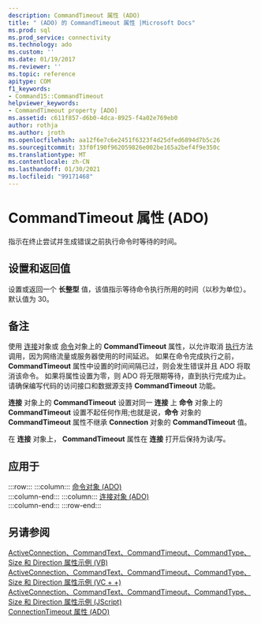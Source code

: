 ```yaml
---
description: CommandTimeout 属性 (ADO)
title: " (ADO) 的 CommandTimeout 属性 |Microsoft Docs"
ms.prod: sql
ms.prod_service: connectivity
ms.technology: ado
ms.custom: ''
ms.date: 01/19/2017
ms.reviewer: ''
ms.topic: reference
apitype: COM
f1_keywords:
- Command15::CommandTimeout
helpviewer_keywords:
- CommandTimeout property [ADO]
ms.assetid: c611f857-d6b0-4dca-8925-f4a02e769eb0
author: rothja
ms.author: jroth
ms.openlocfilehash: aa12f6e7c6e2451f6323f4d25dfed6894d7b5c26
ms.sourcegitcommit: 33f0f190f962059826e002be165a2bef4f9e350c
ms.translationtype: MT
ms.contentlocale: zh-CN
ms.lasthandoff: 01/30/2021
ms.locfileid: "99171468"
---
```

# <a name="commandtimeout-property-ado"></a>CommandTimeout 属性 (ADO)
指示在终止尝试并生成错误之前执行命令时等待的时间。  
  
## <a name="settings-and-return-values"></a>设置和返回值  
 设置或返回一个 **长整型** 值，该值指示等待命令执行所用的时间（以秒为单位）。 默认值为 30。  
  
## <a name="remarks"></a>备注  
 使用 [连接](./connection-object-ado.md)对象或 [命令](./command-object-ado.md)对象上的 **CommandTimeout** 属性，以允许取消 [执行](./execute-method-ado-command.md)方法调用，因为网络流量或服务器使用的时间延迟。 如果在命令完成执行之前， **CommandTimeout** 属性中设置的时间间隔已过，则会发生错误并且 ADO 将取消该命令。 如果将属性设置为零，则 ADO 将无限期等待，直到执行完成为止。 请确保编写代码的访问接口和数据源支持 **CommandTimeout** 功能。  
  
 **连接** 对象上的 **CommandTimeout** 设置对同一 **连接** 上 **命令** 对象上的 **CommandTimeout** 设置不起任何作用;也就是说，**命令** 对象的 **CommandTimeout** 属性不继承 **Connection** 对象的 **CommandTimeout** 值。  
  
 在 **连接** 对象上， **CommandTimeout** 属性在 **连接** 打开后保持为读/写。  
  
## <a name="applies-to"></a>应用于  

:::row:::
    :::column:::
        [命令对象 (ADO)](./command-object-ado.md)  
    :::column-end:::
    :::column:::
        [连接对象 (ADO)](./connection-object-ado.md)  
    :::column-end:::
:::row-end:::

## <a name="see-also"></a>另请参阅  
 [ActiveConnection、CommandText、CommandTimeout、CommandType、Size 和 Direction 属性示例 (VB) ](./activeconnection-commandtext-commandtimeout-commandtype-size-example-vb.md)   
 [ActiveConnection、CommandText、CommandTimeout、CommandType、Size 和 Direction 属性示例 (VC + +) ](./activeconnection-commandtext-commandtimeout-commandtype-size-example-vc.md)   
 [ActiveConnection、CommandText、CommandTimeout、CommandType、Size 和 Direction 属性示例 (JScript) ](./activeconnection-commandtext-timeout-type-size-example-jscript.md)   
 [ConnectionTimeout 属性 (ADO)](./connectiontimeout-property-ado.md)